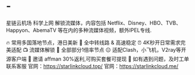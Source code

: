 # -
星链云机场
科学上网
解锁流媒体，内容包括 Netflix、Disney、HBO、TVB、Happyon、AbemaTV 等在内的多种流媒体视频，额外IPEL专线.

🔥 常用多国落地节点，港日美新
🚀 全中转线路 & 高速稳定
⏰ 4K秒开日常需求完美适配
📺 流媒体解锁
💝 全部部分1倍率节点
😐 适配Clash，小飞机，V2ray等开源客户端
💋 邀请 affman 30%返利,可购买套餐可提现
 👤 如有遇到问题，及时工单联系客服
官网：https://starlinkcloud.top/
官网：https://starlinkcloud.me/
